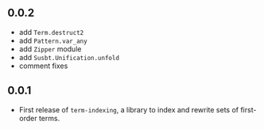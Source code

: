## 0.0.2
- add `Term.destruct2`
- add `Pattern.var_any`
- add `Zipper` module
- add `Susbt.Unification.unfold`
- comment fixes

## 0.0.1
- First release of `term-indexing`, a library to index and rewrite sets of first-order terms.
